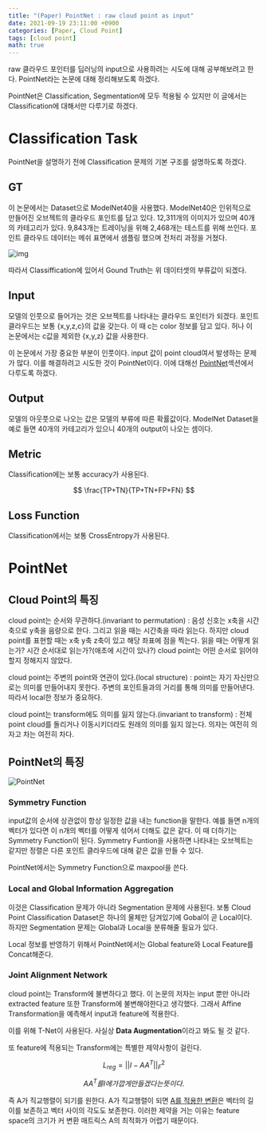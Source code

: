 ```yaml
---
title: "(Paper) PointNet : raw cloud point as input"
date: 2021-09-19 23:11:00 +0900
categories: [Paper, Cloud Point]
tags: [cloud point]
math: true
---
```




raw 클라우드 포인터를 딥러닝의 input으로 사용하려는 시도에 대해 공부해보려고 한다.
PointNet라는 논문에 대해 정리해보도록 하겠다. 

PointNet은 Classification, Segmentation에 모두 적용될 수 있지만 이 글에서는 Classification에 대해서만 다루기로 하겠다.

# Classification Task

PointNet을 설명하기 전에 Classification 문제의 기본 구조를 설명하도록 하겠다.

## GT

이 논문에서는  Dataset으로 ModelNet40을 사용했다. ModelNet40은 인위적으로 만들어진 오브젝트의 클라우드 포인트를 담고 있다. 12,311개의 이미지가 있으며 40개의 카테고리가 있다. 9,843개는 트레이닝을 위해 2,468개는 테스트를 위해 쓰인다. 포인트 클라우드 데이터는 메쉬 표면에서 샘플링 했으며 전처리 과정을 거쳤다.

![img](https://production-media.paperswithcode.com/datasets/modelnet.jpeg)

따라서 Classiffication에 있어서 Gound Truth는 위 데이터셋의 부류값이 되겠다.

## Input

모델의 인풋으로 들어가는 것은 오브젝트를 나타내는 클라우드 포인터가 되겠다. 포인트 클라우드는 보통 {x,y,z,c}의 값을 갖는다. 이 때 c는 color 정보를 담고 있다. 허나 이 논문에서는 c값을 제외한 {x,y,z} 값을 사용한다.


이 논문에서 가장 중요한 부분이 인풋이다. input 값이 point cloud여서 발생하는 문제가 많다. 이를 해결하려고 시도한 것이 PointNet이다. 이에 대해선 [PointNet](#pointnet)섹션에서 다루도록 하겠다.

## Output

모델의 아웃풋으로 나오는 값은 모델의 부류에 따른 확률값이다. ModelNet Dataset을 예로 들면 40개의 카테고리가 있으니 40개의 output이 나오는 셈이다.

## Metric

Classification에는 보통 accuracy가 사용된다.

$$
\frac{TP+TN}{TP+TN+FP+FN}
$$

## Loss Function

Classification에서는 보통 CrossEntropy가 사용된다.

# PointNet

## Cloud Point의 특징

cloud point는 순서와 무관하다.(invariant to permutation)
: 음성 신호는 x축을 시간 축으로 y축을 음량으로 한다. 그리고 읽을 때는 시간축을 따라 읽는다. 하지만 cloud point를 표현할 때는 x축 y축 z축이 있고 해당 좌표에 점을 찍는다. 읽을 때는 어떻게 읽는가? 시간 순서대로 읽는가?(애초에 시간이 있나?) cloud point는 어떤 순서로  읽어야할지 정해지지 않았다.

cloud point는 주변의 point와 연관이 있다.(local structure)
: point는 자기 자신만으로는 의미를 만들어내지 못한다. 주변의 포인트들과의 거리를 통해 의미를 만들어낸다. 따라서 local한 정보가 중요하다.

cloud point는 transform에도 의미를 잃지 않는다.(invariant to transform)
: 전체 point cloud를 돌리거나 이동시키더라도 원래의 의미를 잃지 않는다. 의자는 여전히 의자고 차는 여전히 차다.

## PointNet의 특징

![PointNet](http://stanford.edu/~rqi/pointnet/images/pointnet.jpg)

### Symmetry Function

input값의 순서에 상관없이 항상 일정한 값을 내는 function을 말한다. 예를 들면 n개의 벡터가 있다면 이 n개의 벡터를 어떻게 섞어서 더해도 값은 같다. 이 때 더하기는 Symmetry Function이 된다. Symmetry Funtion을 사용하면 나타내는 오브젝트는 같지만 정렬은 다른 포인트 클라우드에 대해 같은 값을 만들 수 있다.

PointNet에서는 Symmetry Function으로 maxpool을 쓴다.

### Local and Global Information Aggregation

이것은 Classification 문제가 아니라 Segmentation 문제에 사용된다. 보통 Cloud Point Classification Dataset은 하나의 물체만 담겨있기에 Gobal이 곧 Local이다. 하지만 Segmentation 문제는 Global과 Local을 분류해줄 필요가 있다. 

Local 정보를 반영하기 위해서 PointNet에서는 Global feature와 Local Feature를 Concat해준다.

### Joint Alignment Network

cloud point는 Transform에 불변하다고 했다. 이 논문의 저자는 input 뿐만 아니라 extracted feature 또한 Transform에 불변해야한다고 생각했다. 그래서 Affine Transformation을 예측해서 input과 feature에 적용한다.

이를 위해 T-Net이 사용된다. 사실상 **Data Augmentation**이라고 봐도 될 것 같다. 

또 feature에 적용되는 Transform에는 특별한 제약사항이 걸린다.

$$
L_{reg} = ||I - AA^T ||^2_F
$$

$$
AA^T{를} I{에 가깝게 만들겠다는 뜻이다.}
$$

즉 A가 직교행렬이 되기를 원한다. A가 직교행렬이 되면 [A를 적용한 변환](https://mathworld.wolfram.com/OrthogonalTransformation.html)은 벡터의 길이를 보존하고 벡터 사이의 각도도 보존한다. 이러한 제약을 거는 이유는 feature space의 크기가 커 변환 매트릭스 A의 최적화가 어렵기 때문이다.

